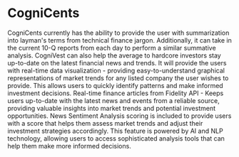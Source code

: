 # CogniCents

CogniCents currently has the ability to provide the user with summarization into layman's terms from technical finance jargon. Additionally, it can take in the current 10-Q reports from each day to perform a similar summative analysis. CogniVest can also help the average to hardcore investors stay up-to-date on the latest financial news and trends. It will provide the users with real-time data visualization - providing easy-to-understand graphical representations of market trends for any listed company the user wishes to provide. This allows users to quickly identify patterns and make informed investment decisions. Real-time finance articles from Fidelity API - Keeps users up-to-date with the latest news and events from a reliable source, providing valuable insights into market trends and potential investment opportunities. News Sentiment Analysis scoring is included to provide users with a score that helps them assess market trends and adjust their investment strategies accordingly. This feature is powered by AI and NLP technology, allowing users to access sophisticated analysis tools that can help them make more informed decisions.
